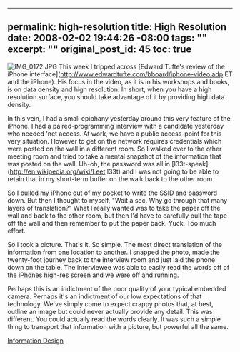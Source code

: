 ----- 
permalink: high-resolution
title: High Resolution
date: 2008-02-02 19:44:26 -08:00
tags: ""
excerpt: ""
original_post_id: 45
toc: true
-----
![IMG_0172.JPG](/images/2008/02/img-01721.jpg)
This week I tripped across [Edward Tufte's review of the iPhone interface](http://www.edwardtufte.com/bboard/iphone-video.adp ET and the iPhone). His focus in the video, as it is in his workshops and books, is on data density and high resolution. In short, when you have a high resolution surface, you should take advantage of it by providing high data density.

In this vein, I had a small epiphany yesterday around this very feature of the iPhone. I had a paired-programming interview with a candidate yesterday who needed 'net access. At work, we have a public access-point for this very situation. However to get on the network requires credentials which were posted on the wall in a different room. So I walked over to the other meeting room and tried to take a mental snapshot of the information that was posted on the wall. Uh-oh, the password was all in [l33t-speak](http://en.wikipedia.org/wiki/Leet l33t) and I was not going to be able to retain that in my short-term buffer on the walk back to the other room.

So I pulled my iPhone out of my pocket to write the SSID and password down. But then I thought to myself, "Wait a sec. Why go through that many layers of translation?" What I really wanted was to take the paper off the wall and back to the other room, but then I'd have to carefully pull the tape off the wall and then remember to put the paper back. Yuck. Too much effort.

So I took a picture. That's it. So simple. The most direct translation of the information from one location to another. I snapped the photo, made the twenty-foot journey back to the interview room and just laid the phone down on the table. The interviewee was able to easily read the words off of the iPhones high-res screen and we were off and running.



Perhaps this is an indictment of the poor quality of your typical embedded camera. Perhaps it's an indictment of our low expectations of that technology. We've simply come to expect crappy photos that, at best, outline an image but could never actually provide any detail. This was different. You could actually read the words clearly. It was such a simple thing to transport that information with a picture, but powerful all the same.


[Information Design](http://technorati.com/tag/Information%20Design)
